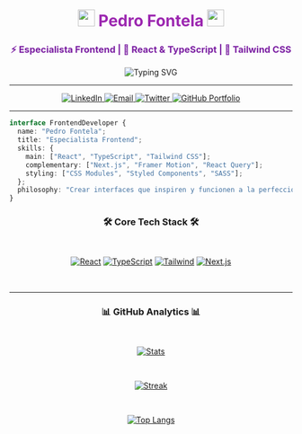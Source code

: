 

<h1 align="center">
  <img src="https://media.giphy.com/media/hvRJCLFzcasrR4ia7z/giphy.gif" width="30px">
  <span style="color: #9c27b0">Pedro Fontela</span>
  <img src="https://media.giphy.com/media/hvRJCLFzcasrR4ia7z/giphy.gif" width="30px">
</h1>

<h3 align="center" style="color: #7b1fa2">
  ⚡ Especialista Frontend | 🧠 React & TypeScript | 🎨 Tailwind CSS
</h3>

<div align="center">
  <img src="https://readme-typing-svg.demolab.com?font=Fira+Code&weight=600&size=24&duration=4000&pause=1000&color=AB47BC&center=true&vCenter=true&width=500&lines=Desarrollador+Frontend+Avanzado;Experto+en+React+y+TSX;Maestro+de+Tailwind+CSS;Creando+interfaces+futuristas" alt="Typing SVG" />
</div>

---

<p align="center">
  <a href="https://www.linkedin.com/in/pedro-fontela-cabaleiro-727348222">
    <img src="https://img.shields.io/badge/LinkedIn-7B1FA2?style=for-the-badge&logo=linkedin&logoColor=white" alt="LinkedIn">
  </a>
  <a href="mailto:tu@email.com">
    <img src="https://img.shields.io/badge/Email-9C27B0?style=for-the-badge&logo=gmail&logoColor=white" alt="Email">
  </a>
  <a href="https://twitter.com/">
    <img src="https://img.shields.io/badge/Twitter-AB47BC?style=for-the-badge&logo=twitter&logoColor=white" alt="Twitter">
  </a>
  <a href="https://github.com/P3DRIT0">
    <img src="https://img.shields.io/badge/Portfolio-7B1FA2?style=for-the-badge&logo=github&logoColor=white" alt="GitHub Portfolio">
  </a>
</p>

---

```ts
interface FrontendDeveloper {
  name: "Pedro Fontela";
  title: "Especialista Frontend";
  skills: {
    main: ["React", "TypeScript", "Tailwind CSS"];
    complementary: ["Next.js", "Framer Motion", "React Query"];
    styling: ["CSS Modules", "Styled Components", "SASS"];
  };
  philosophy: "Crear interfaces que inspiren y funcionen a la perfección";
}
```

<div align="center">

### 🛠 **Core Tech Stack** 🛠
<div align="center" style="display: flex; flex-wrap: wrap; gap: 10px; justify-content: center; margin: 2rem 0;">

[![React](https://img.shields.io/badge/React-61DAFB?style=for-the-badge&logo=react&logoColor=black&labelColor=1a1a1a)](https://reactjs.org/)
[![TypeScript](https://img.shields.io/badge/TypeScript-3178C6?style=for-the-badge&logo=typescript&logoColor=white&labelColor=1a1a1a)](https://www.typescriptlang.org/)
[![Tailwind](https://img.shields.io/badge/Tailwind_CSS-06B6D4?style=for-the-badge&logo=tailwind-css&logoColor=white&labelColor=1a1a1a)](https://tailwindcss.com/)
[![Next.js](https://img.shields.io/badge/Next.js-000000?style=for-the-badge&logo=next.js&logoColor=white&labelColor=1a1a1a)](https://nextjs.org/)

</div>

---

### 📊 **GitHub Analytics** 📊
<div align="center" style="display: grid; grid-template-columns: repeat(auto-fit, minmax(300px, 1fr)); gap: 1rem; margin: 2rem 0;">

[![Stats](https://github-readme-stats.vercel.app/api?username=P3DRIT0&show_icons=true&theme=radical&bg_color=1a1a1a&title_color=9C27B0&icon_color=AB47BC&text_color=ffffff&border_color=7B1FA2&custom_title=My+Digital+Footprint)](https://github.com/P3DRIT0)

[![Streak](https://github-readme-streak-stats.herokuapp.com/?user=P3DRIT0&theme=radical&background=1a1a1a&ring=9C27B0&fire=AB47BC&currStreakNum=ffffff&sideNums=ffffff&sideLabels=ffffff&dates=7B1FA2)](https://github.com/P3DRIT0)

[![Top Langs](https://github-readme-stats.vercel.app/api/top-langs/?username=P3DRIT0&layout=compact&theme=radical&bg_color=1a1a1a&title_color=9C27B0&text_color=ffffff&border_color=7B1FA2&langs_count=6&card_width=400)](https://github.com/P3DRIT0)

</div>

